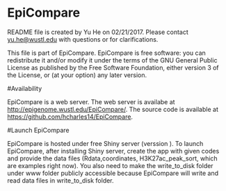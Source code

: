 # EpiCompare

README file is created by Yu He on 02/21/2017. Please contact yu.he@wustl.edu with questions or for clarifications.

This file is part of EpiCompare. EpiCompare is free software: you can redistribute it and/or modify it under the terms of the GNU General Public License as published by the Free Software Foundation, either version 3 of the License, or (at your option) any later version.


#Availability

EpiCompare is a web server. The web server is availabe at http://epigenome.wustl.edu/EpiCompare/. The source code is available at https://github.com/hcharles14/EpiCompare. 

#Launch EpiCompare

EpiCompare is hosted under free Shiny server (verssion ). To launch EpiCompare, after installing Shiny server, create the app with given codes and provide the data files (Rdata,coordinates, H3K27ac_peak_sort, which are examples right now). You also need to make the write_to_disk folder under www folder publicly accessible because EpiCompare will write and read data files in write_to_disk folder. 

